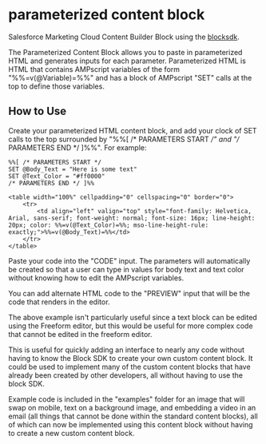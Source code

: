 # parameterized content block
Salesforce Marketing Cloud Content Builder Block using the [blocksdk](https://github.com/salesforce-marketingcloud/blocksdk).

The Parameterized Content Block allows you to paste in parameterized HTML and generates inputs for each parameter.  Parameterized HTML is HTML that contains AMPscript variables of the form "%%=v(@Variable)=%%" and has a block of AMPscript "SET" calls at the top to define those variables.

## How to Use
Create your parameterized HTML content block, and add your clock of SET calls to the top surrounded by "%%[ /* PARAMETERS START */" and "/* PARAMETERS END */ ]%%".  For example:

    %%[ /* PARAMETERS START */
    SET @Body_Text = "Here is some text"
    SET @Text_Color = "#ff0000"
    /* PARAMETERS END */ ]%%

    <table width="100%" cellpadding="0" cellspacing="0" border="0">
        <tr>
            <td align="left" valign="top" style="font-family: Helvetica, Arial, sans-serif; font-weight: normal; font-size: 16px; line-height: 20px; color: %%=v(@Text_Color)=%%; mso-line-height-rule: exactly;">%%=v(@Body_Text)=%%</td>
        </tr>
    </table>

Paste your code into the "CODE" input.  The parameters will automatically be created so that a user can type in values for body text and text color without knowing how to edit the AMPscript variables.

You can add alternate HTML code to the "PREVIEW" input that will be the code that renders in the editor.

The above example isn't particularly useful since a text block can be edited using the Freeform editor, but this would be useful for more complex code that cannot be edited in the freeform editor.

This is useful for quickly adding an interface to nearly any code without having to know the Block SDK to create your own custom content block.  It could be used to implement many of the custom content blocks that have already been created by other developers, all without having to use the block SDK.

Example code is included in the "examples" folder for an image that will swap on mobile, text on a background image, and embedding a video in an email (all things that cannot be done within the standard content blocks), all of which can now be implemented using this content block without having to create a new custom content block.

